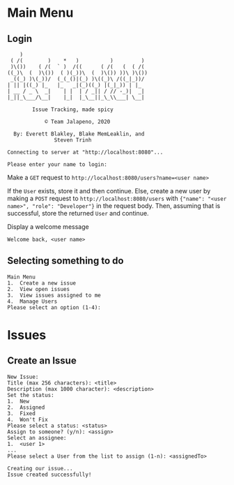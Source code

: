 # Main Menu

## Login

```
    )                                         
 ( /(        )    *   )          )         )  
 )\())    ( /(  ` )  /((      ( /(   (  ( /(  
((_)\  (  )\())  ( )(_))\  (  )\()) ))\ )\()) 
 _((_) )\(_))/  (_(_()|(_) )\((_)\ /((_|_))/  
| || |((_) |_   |_   _|(_)((_) |(_|_)) | |_   
| __ / _ \  _|    | |  | / _|| / // -_)|  _|  
|_||_\___/\__|    |_|  |_\__||_\_\\___| \__|  

        Issue Tracking, made spicy

            © Team Jalapeno, 2020
            
  By: Everett Blakley, Blake MemLeaklin, and 
               Steven Trinh
               
Connecting to server at "http://localhost:8080"...

Please enter your name to login: 
```

Make a `GET` request to `http://localhost:8080/users?name=<user name>`

If the `User` exists,  store it and then continue. Else, create a new user by making a `POST` request to `http://localhost:8080/users` with `{"name": "<user name>", "role": "Developer"}` in the request body. Then, assuming that is successful, store the returned `User` and continue. 

Display a welcome message

```
Welcome back, <user name>
```

## Selecting something to do

```
Main Menu
1.	Create a new issue
2.	View open issues
3.	View issues assigned to me
4.	Manage Users
Please select an option (1-4): 
```

# Issues

## Create an Issue

```
New Issue:
Title (max 256 characters): <title>
Description (max 1000 character): <description>
Set the status:
1.	New
2.	Assigned
3.	Fixed
4.	Won't Fix
Please select a status: <status>
Assign to someone? (y/n): <assign>
Select an assignee:
1.	<user 1>
...
Please select a User from the list to assign (1-n): <assignedTo>

Creating our issue...
Issue created successfully!
```


